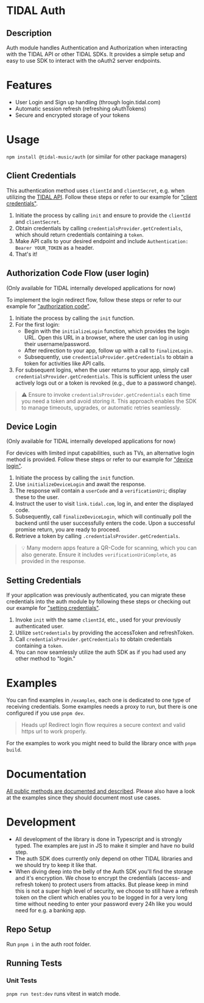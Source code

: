 # TIDAL Auth

## Description
Auth module handles Authentication and Authorization when interacting with the TIDAL API or other TIDAL SDKs.
It provides a simple setup and easy to use SDK to interact with the oAuth2 server endpoints.

# Features
* User Login and Sign up handling (through login.tidal.com)
* Automatic session refresh (refreshing oAuthTokens)
* Secure and encrypted storage of your tokens

# Usage

`npm install @tidal-music/auth` (or similar for other package managers)

## Client Credentials

This authentication method uses `clientId` and `clientSecret`, e.g. when utilizing the [TIDAL API](https://developer.tidal.com/documentation/api/api-overview). Follow these steps or refer to our example for ["client credentials"](./examples/client-credentials.html).

1. Initiate the process by calling `init` and ensure to provide the `clientId` and `clientSecret`.
2. Obtain credentials by calling `credentialsProvider.getCredentials`, which should return credentials containing a `token`.
3. Make API calls to your desired endpoint and include `Authentication: Bearer YOUR_TOKEN` as a header.
4. That's it!

## Authorization Code Flow (user login)
(Only available for TIDAL internally developed applications for now)

To implement the login redirect flow, follow these steps or refer to our example for ["authorization code"](./examples/authorization-code.html).

1. Initiate the process by calling the `init` function.
2. For the first login:
    * Begin with the `initializeLogin` function, which provides the login URL. Open this URL in a browser, where the user can log in using their username/password.
    * After redirection to your app, follow up with a call to `finalizeLogin`.
    * Subsequently, use `credentialsProvider.getCredentials` to obtain a token for activities like API calls.
3. For subsequent logins, when the user returns to your app, simply call `credentialsProvider.getCredentials`. This is sufficient unless the user actively logs out or a token is revoked (e.g., due to a password change).

> ⚠️ Ensure to invoke `credentialsProvider.getCredentials` each time you need a token and avoid storing it. This approach enables the SDK to manage timeouts, upgrades, or automatic retries seamlessly.

## Device Login
(Only available for TIDAL internally developed applications for now)

For devices with limited input capabilities, such as TVs, an alternative login method is provided. Follow these steps or refer to our example for ["device login"](./examples/limited-input-device.html).

1. Initiate the process by calling the `init` function.
2. Use `initializeDeviceLogin` and await the response.
3. The response will contain a `userCode` and a `verificationUri`; display these to the user.
4. Instruct the user to visit `link.tidal.com`, log in, and enter the displayed code.
5. Subsequently, call `finalizeDeviceLogin`, which will continually poll the backend until the user successfully enters the code. Upon a successful promise return, you are ready to proceed.
6. Retrieve a token by calling `.credentialsProvider.getCredentials`.

> 💡 Many modern apps feature a QR-Code for scanning, which you can also generate. Ensure it includes `verificationUriComplete`, as provided in the response.

## Setting Credentials

If your application was previously authenticated, you can migrate these credentials into the auth module by following these steps or checking out our example for ["setting credentials"](./examples/setting-credentials.html).

1. Invoke `init` with the same `clientId`, etc., used for your previously authenticated user.
2. Utilize `setCredentials` by providing the accessToken and refreshToken.
3. Call `credentialsProvider.getCredentials` to obtain credentials containing a `token`.
4. You can now seamlessly utilize the auth SDK as if you had used any other method to "login."

# Examples

You can find examples in `/examples`, each one is dedicated to one type of receiving credentials.
Some examples needs a proxy to run, but there is one configured if you use `pnpm dev`.

> Heads up! Redirect login flow requires a secure context and valid https url to work properly.

For the examples to work you might need to build the library once with `pnpm build`.

# Documentation
[All public methods are documented and described](https://tidal-music.github.io/tidal-sdk-web/modules/_tidal_music_auth.html). Please also have a look at the examples since they should document most use cases.


# Development

* All development of the library is done in Typescript and is strongly typed. The examples are just in JS to make it simpler and have no build step.
* The auth SDK does currently only depend on other TIDAL libraries and we should try to keep it like that.
* When diving deep into the belly of the Auth SDK you'll find the storage and it's encryption. We chose to encrypt the credentials (access- and refresh token) to protect users from attacks. But please keep in mind this is not a super high level of security, we choose to still have a refresh token on the client which enables you to be logged in for a very long time without needing to enter your password every 24h like you would need for e.g. a banking app.

## Repo Setup

Run `pnpm i` in the auth root folder.

## Running Tests

### Unit Tests

`pnpm run test:dev` runs vitest in watch mode.
